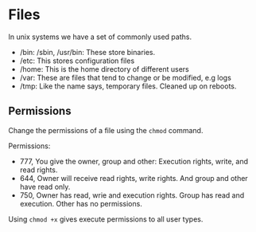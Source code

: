 # Files

In unix systems we have a set of commonly used paths.

- /bin: /sbin, /usr/bin: These store binaries.
- /etc: This stores configuration files
- /home: This is the home directory of different users
- /var: These are files that tend to change or be modified, e.g logs
- /tmp: Like the name says, temporary files. Cleaned up on reboots.

## Permissions

Change the permissions of a file using the `chmod` command.

Permissions:

- 777, You give the owner, group and other: Execution rights, write, and read rights.
- 644, Owner will receive read rights, write rights. And group and other have read only.
- 750, Owner has read, wrie and execution rights. Group has read and execution. Other has no permissions.

Using `chmod +x` gives execute permissions to all user types.
